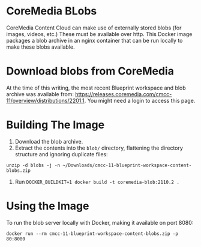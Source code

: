 # CoreMedia BLobs

CoreMedia Content Cloud can make use of externally stored blobs (for images, videos, etc.) These must be available over http. This Docker image packages a blob archive in an nginx container that can be run locally to make these blobs available.

# Download blobs from CoreMedia

At the time of this writing, the most recent Blueprint workspace and blob archive was available from: https://releases.coremedia.com/cmcc-11/overview/distributions/2201.1. You might need a login to access this page.

# Building The Image

1. Download the blob archive.
1. Extract the contents into the `blob/` directory, flattening the directory structure and ignoring duplicate files:
  ```
  unzip -d blobs -j -n ~/Downloads/cmcc-11-blueprint-workspace-content-blobs.zip
  ```
1. Run `DOCKER_BUILDKIT=1 docker build -t coremedia-blob:2110.2 .`

# Using the Image

To run the blob server locally with Docker, making it available on port 8080:

```
docker run --rm cmcc-11-blueprint-workspace-content-blobs.zip -p 80:8080
```

